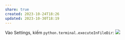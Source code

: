 ```yaml
---
share: true
created: 2023-10-24T18:26
updated: 2023-10-30T18:19
---
```

Vào Settings, kiếm `python.terminal.executeInFileDir`:
![](https://i.imgur.com/9JZzZRp.png)
